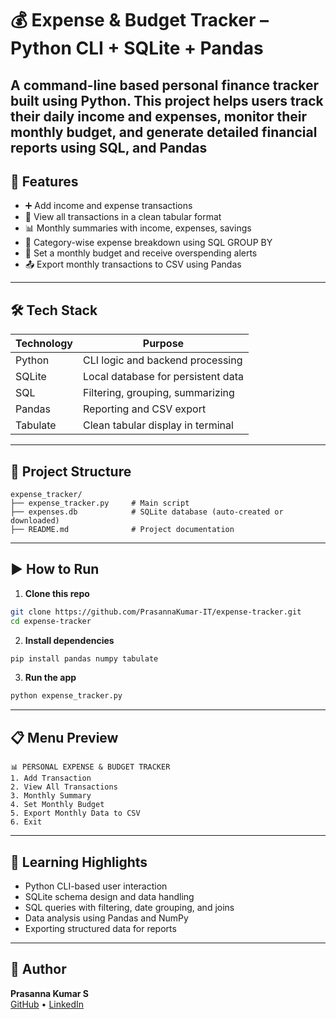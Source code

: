 
# 💰 Expense & Budget Tracker – Python CLI + SQLite + Pandas

A command-line based personal finance tracker built using Python. This project helps users track their daily income and expenses, monitor their monthly budget, and generate detailed financial reports using SQL, and Pandas
---

## 🚀 Features

- ➕ Add income and expense transactions
- 📄 View all transactions in a clean tabular format
- 📊 Monthly summaries with income, expenses, savings
- 📂 Category-wise expense breakdown using SQL GROUP BY
- 💸 Set a monthly budget and receive overspending alerts
- 📤 Export monthly transactions to CSV using Pandas


---

## 🛠️ Tech Stack

| Technology | Purpose                            |
|------------|-------------------------------------|
| Python     | CLI logic and backend processing    |
| SQLite     | Local database for persistent data  |
| SQL        | Filtering, grouping, summarizing    |
| Pandas     | Reporting and CSV export            |
| Tabulate   | Clean tabular display in terminal   |

---

## 📂 Project Structure

```
expense_tracker/
├── expense_tracker.py     # Main script
├── expenses.db            # SQLite database (auto-created or downloaded)
├── README.md              # Project documentation
```

---

## ▶️ How to Run

1. **Clone this repo**
```bash
git clone https://github.com/PrasannaKumar-IT/expense-tracker.git
cd expense-tracker
```

2. **Install dependencies**
```bash
pip install pandas numpy tabulate
```

3. **Run the app**
```bash
python expense_tracker.py
```

---

## 📋 Menu Preview

```
📊 PERSONAL EXPENSE & BUDGET TRACKER
1. Add Transaction
2. View All Transactions
3. Monthly Summary
4. Set Monthly Budget
5. Export Monthly Data to CSV
6. Exit
```

---

## 📌 Learning Highlights

- Python CLI-based user interaction
- SQLite schema design and data handling
- SQL queries with filtering, date grouping, and joins
- Data analysis using Pandas and NumPy
- Exporting structured data for reports

---

## 👤 Author

**Prasanna Kumar S**  
[GitHub](https://github.com/PrasannaKumar-IT) • [LinkedIn](https://www.linkedin.com/in/prasannakumar9624/)
